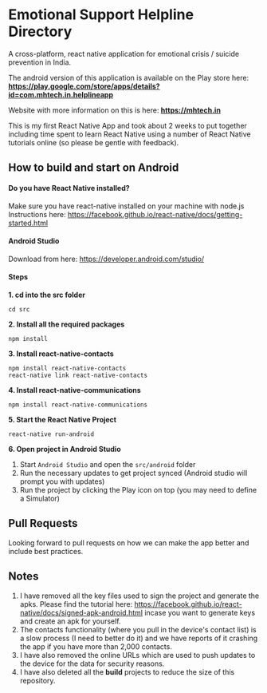 # Emotional Support Helpline Directory
A cross-platform, react native application for emotional crisis / suicide prevention in India.

The android version of this application is available on the Play store here: 
**https://play.google.com/store/apps/details?id=com.mhtech.in.helplineapp**

Website with more information on this is here: **https://mhtech.in**

This is my first React Native App and took about 2 weeks to put together including time spent to learn React Native using a number of React Native tutorials online (so please be gentle with feedback).

## How to build and start on Android

#### Do you have React Native installed?
Make sure you have react-native installed on your machine with node.js
Instructions here: https://facebook.github.io/react-native/docs/getting-started.html

#### Android Studio
Download from here: https://developer.android.com/studio/

#### Steps
**1. cd into the src folder**
```
cd src
```

**2. Install all the required packages**
```
npm install
```

**3. Install react-native-contacts**
```
npm install react-native-contacts
react-native link react-native-contacts
```

**4. Install react-native-communications**
```
npm install react-native-communications
```

**5. Start the React Native Project**
```
react-native run-android
```

**6. Open project in Android Studio**
1. Start `Android Studio` and open the `src/android` folder
2. Run the necessary updates to get project synced (Android studio will prompt you with updates)
3. Run the project by clicking the Play icon on top (you may need to define a Simulator)

## Pull Requests
Looking forward to pull requests on how we can make the app better and include best practices.

## Notes
1. I have removed all the key files used to sign the project and generate the apks. Please find the tutorial here: https://facebook.github.io/react-native/docs/signed-apk-android.html incase you want to generate keys and create an apk for yourself.
2. The contacts functionality (where you pull in the device's contact list) is a slow process (I need to better do it) and we have reports of it crashing the app if you have more than 2,000 contacts.
3. I have also removed the online URLs which are used to push updates to the device for the data for security reasons.
4. I have also deleted all the **build** projects to reduce the size of this repository.